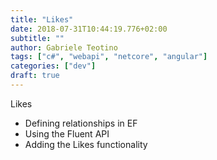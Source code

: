 ```yaml
---
title: "Likes"
date: 2018-07-31T10:44:19.776+02:00
subtitle: ""
author: Gabriele Teotino
tags: ["c#", "webapi", "netcore", "angular"]
categories: ["dev"]
draft: true
---
```


Likes

- Defining relationships in EF
- Using the Fluent API
- Adding the Likes functionality
